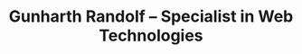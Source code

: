 ---
#
# Use the widgets beneath and the content will be
# inserted automagically in the webpage. To make
# this work, you have to use › layout: frontpage
#
layout: frontpage
title: "Gunharth Randolf – Specialist in Web Technologies"
header:
   image_fullwidth: "GR_header_color.jpg"
widget-1:
    title: "Projects"
    url: '#'
    text: '<em>Coming soon</em> ... an overview of open source, experiments and work related projects I am involved in.'
    image: unsplash_9-480x270.jpg
widget-2:
    title: "Blog"
    url: '#'
    text: "<em>Coming soon</em> ...  yet another blog ;-)! Diving back in into technologies lately there's some stuff that's blog-worthy. Stay tuned for some rants ..."
    image: unsplash_1-480x270.jpg
widget-3:
    title: "Contact"
    url: '/contact'
    text: 'Feel free to get in touch with me by using the <a href="/contact">contact form</a> on this site, through <a href="https://github.com/gunharth">GitHub</a>, <a href="https://uk.linkedin.com/in/gunharthrandolf">LinkedIn</a> or <a href="https://twitter.com/gunharth">Twitter</a>.'
    image: github-303x182.jpg
---